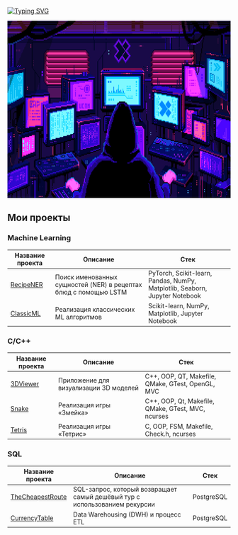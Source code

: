 [![Typing SVG](https://readme-typing-svg.demolab.com/?lines=Machine+Learning&vCenter=True&height=40&size=35&width=1000&center=True&color=FF69B4)](https://git.io/typing-svg)

<img src="it.gif" width="1010" height="400"/>

## Мои проекты

### **Machine Learning**
| Название проекта | Описание | Стек       |
|--------------|-------------|-------------|
| [RecipeNER](https://github.com/skytecat/RecipeNER)   | Поиск именованных сущностей (NER) в рецептах блюд с помощью LSTM  | PyTorch, Scikit-learn, Pandas, NumPy, Matplotlib, Seaborn, Jupyter Notebook |
| [ClassicML](https://github.com/skytecat/ClassicML)  | Реализация классических ML алгоритмов  | Scikit-learn, NumPy, Matplotlib, Jupyter Notebook  |

### **C/C++**
| Название проекта | Описание | Стек       |
|--------------|-------------|-------------|
| [3DViewer](https://github.com/skytecat/3DViewer) | Приложение для визуализации 3D моделей | C++, OOP, QT, Makefile, QMake, GTest, OpenGL, MVC |
| [Snake](https://github.com/skytecat/Snake) | Реализация игры «Змейка» | C++, OOP, Qt, Makefile, QMake, GTest, MVC, ncurses |
| [Tetris](https://github.com/skytecat/Tetris) | Реализация игры «Тетрис» | C, OOP, FSM, Makefile, Check.h, ncurses |

### **SQL**
| Название проекта | Описание | Стек       |
|--------------|-------------|-------------|
| [TheCheapestRoute](https://github.com/skytecat/TheCheapestRoute) | SQL-запрос, который возвращает самый дешёвый тур с использованием рекурсии | PostgreSQL |
| [CurrencyTable](https://github.com/skytecat/CurrencyTable) | Data Warehousing (DWH) и процесс ETL | PostgreSQL |
